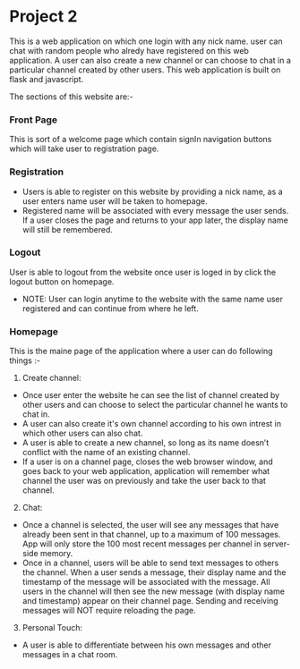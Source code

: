 # Project 2

This is a web application on which one login with any nick name. user can chat with random people who alredy have registered on this web application. A user can also create a new channel or can choose to chat in a particular channel created by other users. This web application is built on flask and javascript.

The sections of this website are:-

### Front Page
This is sort of a welcome page which contain signIn navigation buttons which will take user to registration page.

### Registration
- Users is able to register on this website by providing a nick name, as a user enters name user will be taken to homepage.
- Registered name will be associated with every message the user sends. If a user closes the page and returns to your app later, the display name will still be remembered.

### Logout
User is able to logout from the website once user is loged in by click the logout button on homepage. 

* NOTE: User can login anytime to the website with the same name user registered and can continue from where he left.

### Homepage
This is the maine page of the application where a user can do following things :-
1. Create channel:
- Once user enter the website he can see the list of channel created by other users and can choose to select the particular channel he wants to chat in.
- A user can also create it's own channel according to his own intrest in which other users can also chat.
- A user is able to create a new channel, so long as its name doesn’t conflict with the name of an existing channel.
- If a user is on a channel page, closes the web browser window, and goes back to your web application, application will remember what channel the user was on previously and take the user back to that channel.

2. Chat:
- Once a channel is selected, the user will see any messages that have already been sent in that channel, up to a maximum of 100 messages. App will only store the 100 most recent messages per channel in server-side memory.
- Once in a channel, users will be able to send text messages to others the channel. When a user sends a message, their display name and the timestamp of the message will be associated with the message. All users in the channel will then see the new message (with display name and timestamp) appear on their channel page. Sending and receiving messages will NOT require reloading the page.

3. Personal Touch:
- A user is able to differentiate between his own messages and other messages in a chat room.
